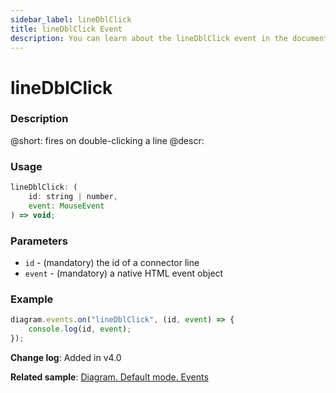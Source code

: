 ```yaml
---
sidebar_label: lineDblClick
title: lineDblClick Event
description: You can learn about the lineDblClick event in the documentation of the DHTMLX JavaScript Diagram library. Browse developer guides and API reference, try out code examples and live demos, and download a free 30-day evaluation version of DHTMLX Diagram.
---
```


# lineDblClick

### Description

@short: fires on double-clicking a line
@descr:

### Usage

~~~js
lineDblClick: (
    id: string | number, 
    event: MouseEvent
) => void;
~~~

### Parameters

- `id` - (mandatory) the id of a connector line
- `event` - (mandatory) a native HTML event object

### Example

~~~js
diagram.events.on("lineDblClick", (id, event) => {
    console.log(id, event);
});
~~~

**Change log**: Added in v4.0

**Related sample**: [Diagram. Default mode. Events](https://snippet.dhtmlx.com/7h2hgb3g)

